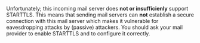 
Unfortunately; this incoming mail server does <strong>not or 
insufficienly</strong> support STARTTLS. This means that sending mail 
servers can <strong>not</strong> establish a secure connection with this 
mail server which makes it vulnerable for eavesdropping attacks by (passive)
 attackers. You should ask your mail provider to enable STARTTLS and to 
configure it correctly.
